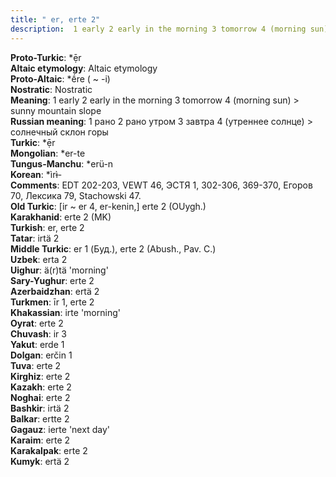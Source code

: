 ```yaml
---
title: " er, erte 2"
description:  1 early 2 early in the morning 3 tomorrow 4 (morning sun) > sunny mountain slope
---
```


<strong>Proto-Turkic</strong>:  *ẹ̄r<br>
<strong>Altaic etymology</strong>:  Altaic etymology<br>
<strong> Proto-Altaic</strong>:  *ḗre ( ~ -i)<br>
<strong>Nostratic</strong>:  Nostratic<br>
<strong>Meaning</strong>:  1 early 2 early in the morning 3 tomorrow 4 (morning sun) > sunny mountain slope<br>
<strong>Russian meaning</strong>:  1 рано 2 рано утром 3 завтра 4 (утреннее солнце) > солнечный склон горы<br>
<strong>Turkic</strong>:  *ẹ̄r<br>
<strong>Mongolian</strong>:  *er-te<br>
<strong>Tungus-Manchu</strong>:  *erü-n<br>
<strong>Korean</strong>:  *ìrɨ̀-<br>
<strong>Comments</strong>:  EDT 202-203, VEWT 46, ЭСТЯ 1, 302-306, 369-370, Егоров 70, Лексика 79, Stachowski 47.<br>
<strong>Old Turkic</strong>:  [ir ~ er 4, er-kenin,] erte 2 (OUygh.)<br>
<strong>Karakhanid</strong>:  erte 2 (MK)<br>
<strong>Turkish</strong>:  er, erte 2<br>
<strong>Tatar</strong>:  irtä 2<br>
<strong>Middle Turkic</strong>:  er 1 (Буд.), erte 2 (Abush., Pav. C.)<br>
<strong>Uzbek</strong>:  erta 2<br>
<strong>Uighur</strong>:  ä(r)tä 'morning'<br>
<strong>Sary-Yughur</strong>:  erte 2<br>
<strong>Azerbaidzhan</strong>:  ertä 2<br>
<strong>Turkmen</strong>:  īr 1, erte 2<br>
<strong>Khakassian</strong>:  irte 'morning'<br>
<strong>Oyrat</strong>:  erte 2<br>
<strong>Chuvash</strong>:  ir 3<br>
<strong>Yakut</strong>:  erde 1<br>
<strong>Dolgan</strong>:  erčin 1<br>
<strong>Tuva</strong>:  erte 2<br>
<strong>Kirghiz</strong>:  erte 2<br>
<strong>Kazakh</strong>:  erte 2<br>
<strong>Noghai</strong>:  erte 2<br>
<strong>Bashkir</strong>:  irtä 2<br>
<strong>Balkar</strong>:  ertte 2<br>
<strong>Gagauz</strong>:  ierte 'next day'<br>
<strong>Karaim</strong>:  erte 2<br>
<strong>Karakalpak</strong>:  erte 2<br>
<strong>Kumyk</strong>:  ertä 2<br>



